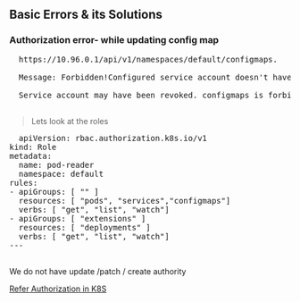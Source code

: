 ## Basic Errors & its Solutions

### Authorization error- while updating config map
<pre>
  https://10.96.0.1/api/v1/namespaces/default/configmaps.
  
  Message: Forbidden!Configured service account doesn't have access. 
  
  Service account may have been revoked. configmaps is forbidden: User "system:serviceaccount:default:default" cannot create resource "configmaps" in API group "" in the namespace "default".] with root cause
  </pre>


  > Lets look at the roles
  <pre>
  apiVersion: rbac.authorization.k8s.io/v1
kind: Role
metadata:
  name: pod-reader
  namespace: default
rules:
- apiGroups: [ "" ]
  resources: [ "pods", "services","configmaps"]
  verbs: [ "get", "list", "watch"]
- apiGroups: [ "extensions" ]
  resources: [ "deployments" ]
  verbs: [ "get", "list", "watch"]
---
  </pre>
We do not have update /patch / create authority

[Refer Authorization in K8S](https://kubernetes.io/docs/reference/access-authn-authz/authorization/)

